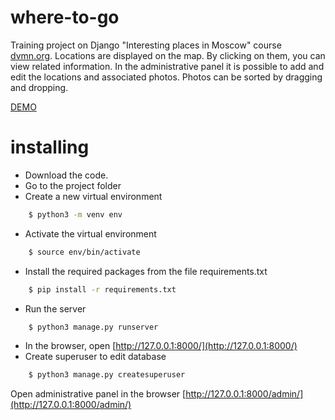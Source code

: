 # where-to-go
Training project on Django "Interesting places in Moscow" course [dvmn.org](https://dvmn.org).
Locations are displayed on the map. By clicking on them, you can view related information. 
In the administrative panel it is possible to add and edit the locations and associated photos. 
Photos can be sorted by dragging and dropping.

[DEMO](http://eugeneq.pythonanywhere.com/)
# installing
* Download the code.
* Go to the project folder
* Create a new virtual environment
```bash
    $ python3 -m venv env
```
* Activate the virtual environment
```bash
    $ source env/bin/activate
```
* Install the required packages from the file requirements.txt
```bash
    $ pip install -r requirements.txt
```
* Run the server
```bash
    $ python3 manage.py runserver
````
* In the browser, open [http://127.0.0.1:8000/](http://127.0.0.1:8000/)
* Create superuser to edit database
```bash
    $ python3 manage.py createsuperuser
````
Open administrative panel in the browser [http://127.0.0.1:8000/admin/](http://127.0.0.1:8000/admin/)
